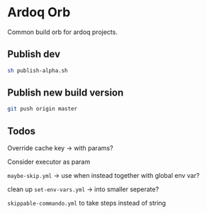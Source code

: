# Ardoq Orb

Common build orb for ardoq projects.

## Publish dev

```bash
sh publish-alpha.sh
```

## Publish new build version

```bash
git push origin master
```


## Todos

Override cache key -> with params?

Consider executor as param

`maybe-skip.yml` -> use when instead together with global env var?

clean up `set-env-vars.yml` -> into smaller seperate?

`skippable-commando.yml` to take steps instead of string
